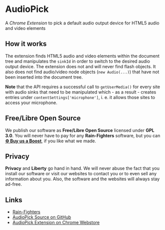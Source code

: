 # AudioPick
A *Chrome Extension* to pick a default audio output device for HTML5 audio and video elements

## How it works
The extension finds HTML5 audio and video elements within the document tree and manipulates the `sinkId` in order
to switch to the desired audio output device. The extension does not and will never find flash objects.
It also does not find audio/video node objects (`new Audio(...)`) that have not been inserted into the document tree.

**Note** that the API requires a successful call to `getUserMedia()` for every site with audio sinks that
need to be manipulated which - as a result - creates entries under `contentSettings['microphone']`, i. e.
it allows those sites to access your microphone.

## Free/Libre Open Source
We publish our software as **Free/Libre Open Source** licensed under **GPL 3.0**. You will never have to pay for any **Rain-Fighters** software, but you can **[&#9881; Buy us a Boost](https://www.buymeacoffee.com/rainfighters)**, if you like what we made.

## Privacy
**Privacy** and **Liberty** go hand in hand. We will never abuse the fact that you install our software or visit our websites to contact you or to even sell any information about you. Also, the software and the websites will always stay ad-free.

## Links
- [Rain-Fighters](https://rain-fighters.github.io/)
- [AudioPick Source on GitHub](https://github.com/rain-fighters/AudioPick)
- [AudioPick Extension on Chrome Webstore](https://chrome.google.com/webstore/detail/audiopick/gfhcppdamigjkficnjnhmnljljhagaha)

